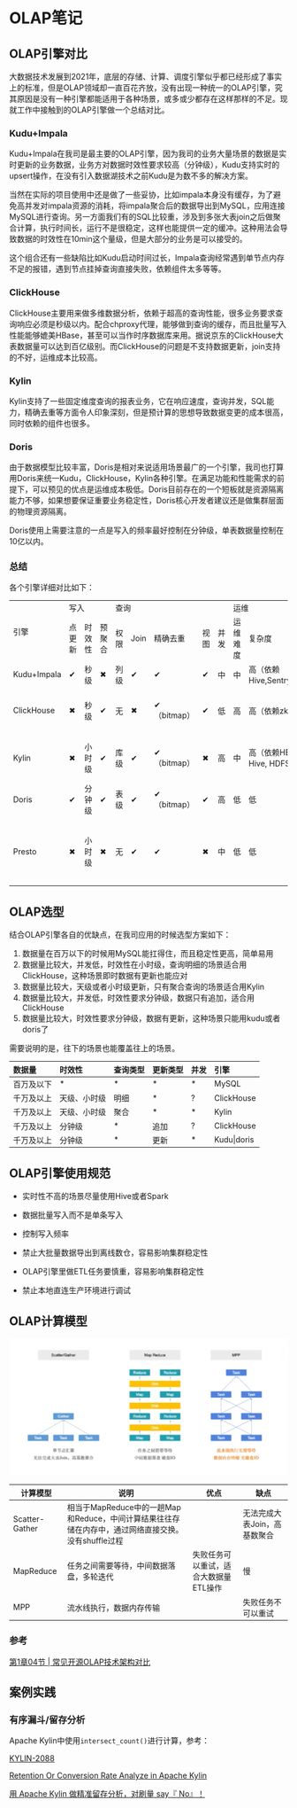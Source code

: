 # OLAP笔记

## OLAP引擎对比

大数据技术发展到2021年，底层的存储、计算、调度引擎似乎都已经形成了事实上的标准，但是OLAP领域却一直百花齐放，没有出现一种统一的OLAP引擎，究其原因是没有一种引擎都能适用于各种场景，或多或少都存在这样那样的不足。现就工作中接触到的OLAP引擎做一个总结对比。

### Kudu+Impala

Kudu+Impala在我司是最主要的OLAP引擎，因为我司的业务大量场景的数据是实时更新的业务数据，业务方对数据时效性要求较高（分钟级），Kudu支持实时的upsert操作，在没有引入数据湖技术之前Kudu是为数不多的解决方案。

当然在实际的项目使用中还是做了一些妥协，比如impala本身没有缓存，为了避免高并发对impala资源的消耗，将impala聚合后的数据导出到MySQL，应用连接MySQL进行查询。另一方面我们有的SQL比较重，涉及到多张大表join之后做聚合计算，执行时间长，运行不是很稳定，这样也能提供一定的缓冲。这种用法会导致数据的时效性在10min这个量级，但是大部分的业务是可以接受的。

这个组合还有一些缺陷比如Kudu启动时间过长，Impala查询经常遇到单节点内存不足的报错，遇到节点挂掉查询直接失败，依赖组件太多等等。

### ClickHouse

ClickHouse主要用来做多维数据分析，依赖于超高的查询性能，很多业务要求查询响应必须是秒级以内。配合chproxy代理，能够做到查询的缓存，而且批量写入性能能够媲美HBase，甚至可以当作时序数据库来用。据说京东的ClickHouse大表数据量可以达到百亿级别。而ClickHouse的问题是不支持数据更新，join支持的不好，运维成本比较高。

### Kylin

Kylin支持了一些固定维度查询的报表业务，它在响应速度，查询并发，SQL能力，精确去重等方面令人印象深刻，但是预计算的思想导致数据变更的成本很高，同时依赖的组件也很多。

### Doris

由于数据模型比较丰富，Doris是相对来说适用场景最广的一个引擎，我司也打算用Doris来统一Kudu，ClickHouse，Kylin各种引擎。在满足功能和性能需求的前提下，可以预见的优点是运维成本极低。Doris目前存在的一个短板就是资源隔离能力不够，如果想要保证重要业务稳定性，Doris核心开发者建议还是做集群层面的物理资源隔离。

Doris使用上需要注意的一点是写入的频率最好控制在分钟级，单表数据量控制在10亿以内。

### 总结

各个引擎详细对比如下：

<table> 
  <tr> 
   <td rowspan="2">引擎</td> 
   <td colspan="3">写入</td> 
   <td colspan="5">查询</td> 
   <td colspan="2">运维</td> 
   <td rowspan="2">适用场景</td> 
  </tr> 
  <tr> 
   <td>点更新</td> 
   <td>时效性</td> 
   <td>预聚合</td> 
   <td>权限</td> 
   <td>Join</td> 
   <td>精确去重</td> 
   <td>视图</td> 
   <td>并发</td> 
   <td>运维难度</td> 
   <td>复杂度</td> 
  </tr> 
  <tr> 
   <td>Kudu+Impala</td> 
   <td>✔</td> 
   <td>秒级</td> 
   <td>✖</td> 
   <td>列级</td> 
   <td>✔</td> 
   <td>✔</td> 
   <td>✔</td> 
   <td>中</td> 
   <td>中</td> 
   <td>高（依赖Hive,Sentry,zk...）</td> 
   <td>实时olap</td> 
  </tr> 
  <tr> 
   <td>ClickHouse</td> 
   <td>✖</td> 
   <td>秒级</td> 
   <td>✔</td> 
   <td>无</td> 
   <td>✖</td> 
   <td>✔（bitmap）</td> 
   <td>✔</td> 
   <td>低</td> 
   <td>高</td> 
   <td>高（依赖zk）</td> 
   <td>单表，日志分析</td> 
  </tr> 
  <tr> 
   <td>Kylin</td> 
   <td>✖</td> 
   <td>小时级</td> 
   <td>✔</td> 
   <td>库级</td> 
   <td>✔</td> 
   <td>✔（bitmap）</td> 
   <td>✖</td> 
   <td>高</td> 
   <td>中</td> 
   <td>高（依赖HBase，Hive, HDFS）</td> 
   <td>固定维度预计算</td> 
  </tr> 
  <tr> 
   <td>Doris</td> 
   <td>✔</td> 
   <td>分钟级</td> 
   <td>✔</td> 
   <td>表级</td> 
   <td>✔</td> 
   <td>✔（bitmap）</td> 
   <td>✔</td> 
   <td>高</td> 
   <td>低</td> 
   <td>低</td> 
   <td>实时olap</td> 
  </tr> 
  <tr> 
   <td>Presto</td> 
   <td>✖</td> 
   <td>小时级</td> 
   <td>✖</td> 
   <td>无</td> 
   <td>✔</td> 
   <td>✔</td> 
   <td>✖</td> 
   <td>中</td> 
   <td>低</td> 
   <td>低</td> 
   <td>Hive查询加速，多数据源</td> 
  </tr> 
</table>

## OLAP选型

结合OLAP引擎各自的优缺点，在我司应用的时候选型方案如下：

1. 数据量在百万以下的时候用MySQL能扛得住，而且稳定性更高，简单易用
2. 数据量比较大，并发低，时效性在小时级，查询明细的场景适合用ClickHouse，这种场景即时数据有更新也能应对
3. 数据量比较大，天级或者小时级更新，只有聚合查询的场景适合用Kylin
4. 数据量比较大，并发低，时效性要求分钟级，数据只有追加，适合用ClickHouse
5. 数据量比较大，时效性要求分钟级，数据有更新，这种场景只能用kudu或者doris了

需要说明的是，往下的场景也能覆盖往上的场景。

| 数据量     | 时效性       | 查询类型 | 更新类型 | 并发 | 引擎        |
| :--------- | :----------- | :------- | :------- | :--- | :---------- |
| 百万及以下 | *            | *        | *        | *    | MySQL       |
| 千万及以上 | 天级、小时级 | 明细     | *        | ?    | ClickHouse  |
| 千万及以上 | 天级、小时级 | 聚合     | *        | *    | Kylin       |
| 千万及以上 | 分钟级       | *        | 追加     | ?    | ClickHouse  |
| 千万及以上 | 分钟级       | *        | 更新     | *    | Kudu\|doris |

## OLAP引擎使用规范

- 实时性不高的场景尽量使用Hive或者Spark
- 数据批量写入而不是单条写入

- 控制写入频率

- 禁止大批量数据导出到离线数仓，容易影响集群稳定性

- OLAP引擎里做ETL任务要慎重，容易影响集群稳定性
- 禁止本地直连生产环境进行调试

## OLAP计算模型

<img src="./olap.assets/image-20210905201219266.png" alt="image-20210905201219266" style="zoom: 67%;" />

| 计算模型       | 说明                                                         | 优点                                  | 缺点                         |
| -------------- | ------------------------------------------------------------ | ------------------------------------- | ---------------------------- |
| Scatter-Gather | 相当于MapReduce中的一趟Map和Reduce，中间计算结果往往存储在内存中，通过网络直接交换。没有shuffle过程 |                                       | 无法完成大表Join，高基数聚合 |
| MapReduce      | 任务之间需要等待，中间数据落盘，多轮迭代                     | 失败任务可以重试，适合大数据量ETL操作 | 慢                           |
| MPP            | 流水线执行，数据内存传输                                     |                                       | 失败任务不可以重试           |

### 参考

[第1章04节 | 常见开源OLAP技术架构对比](https://zhuanlan.zhihu.com/p/266402829)

## 案例实践

### 有序漏斗/留存分析

Apache Kylin中使用`intersect_count()`进行计算，参考：

[KYLIN-2088](https://issues.apache.org/jira/browse/KYLIN-2088)

[Retention Or Conversion Rate Analyze in Apache Kylin](http://kylin.apache.org/blog/2016/11/28/intersect-count/)

[用 Apache Kylin 做精准留存分析，对刷量 say『 No』！](https://uzshare.com/view/790704)